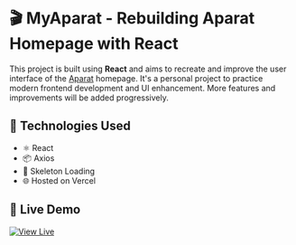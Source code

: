 # 🎬 MyAparat - Rebuilding Aparat Homepage with React

This project is built using **React** and aims to recreate and improve the user interface of the [Aparat](https://www.aparat.com) homepage. It's a personal project to practice modern frontend development and UI enhancement. More features and improvements will be added progressively.

## 🔧 Technologies Used

- ⚛️ React
- 📦 Axios
- 🎨 Skeleton Loading
- 🌐 Hosted on Vercel

## 🚀 Live Demo

[![View Live](https://img.shields.io/badge/Live%20Demo-%F0%9F%9A%80-blue?style=for-the-badge)](https://aparat-phi.vercel.app/)
